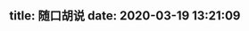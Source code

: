 title: 随口胡说
date: 2020-03-19 13:21:09
---

<link rel="stylesheet" href="https://cdn.jsdelivr.net/gh/HexoPlusPlus/HexoPlusPlus@33004d0/dist/talk.css" /> 
<script src="https://cdn.jsdelivr.net/gh/HexoPlusPlus/HexoPlusPlus@33004d0/dist/talk.js"></script>
<div id="hpp_talk"></div>
<script>
new hpp_talk({
id:"hpp_talk",
domain: "blogadmin.cyfan.top",
limit: 10,
start: 0
})
</script>

